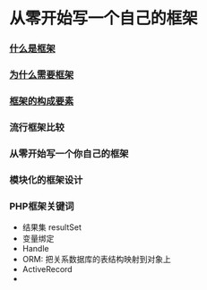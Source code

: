 # 从零开始写一个自己的框架
### [什么是框架](https://github.com/guoho/php-framework-from-zero/blob/master/ducument/%E4%B8%80%E3%80%81%E4%BB%80%E4%B9%88%E6%A1%86%E6%9E%B6.md)
### [为什么需要框架](https://github.com/guoho/php-framework-from-zero/blob/master/ducument/%E4%BA%8C%E3%80%81%E4%B8%BA%E4%BB%80%E4%B9%88%E9%9C%80%E8%A6%81%E6%A1%86%E6%9E%B6.md)
### [框架的构成要素](https://github.com/guoho/php-framework-from-zero/blob/master/ducument/%E4%B8%89%E3%80%81%E6%A1%86%E6%9E%B6%E7%9A%84%E6%9E%84%E6%88%90%E8%A6%81%E7%B4%A0.md)
### 流行框架比较
### 从零开始写一个你自己的框架
### 模块化的框架设计


### PHP框架关键词
* 结果集 resultSet
* 变量绑定
* Handle
* ORM: 把关系数据库的表结构映射到对象上
* ActiveRecord
* 
